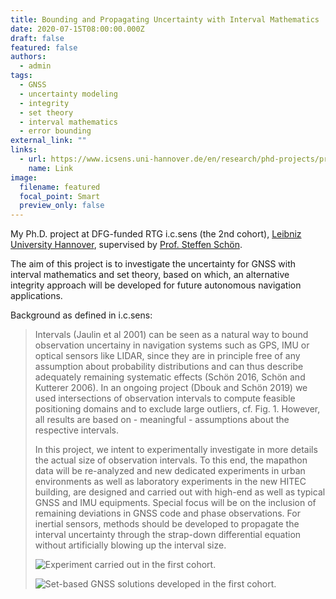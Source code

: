 ```yaml
---
title: Bounding and Propagating Uncertainty with Interval Mathematics
date: 2020-07-15T08:00:00.000Z
draft: false
featured: false
authors:
  - admin
tags:
  - GNSS
  - uncertainty modeling
  - integrity
  - set theory
  - interval mathematics
  - error bounding
external_link: ""
links:
  - url: https://www.icsens.uni-hannover.de/en/research/phd-projects/projects-of-the-2nd-cohort/bounding-and-propagating/
    name: Link
image:
  filename: featured
  focal_point: Smart
  preview_only: false
---
```

My Ph.D. project at DFG-funded RTG i.c.sens (the 2nd cohort), [Leibniz University Hannover](www.uni-hannover.de), supervised by [Prof. Steffen Schön](http://www.ife.uni-hannover.de/en/institute/team/steffen-schoen/).

The aim of this project is to investigate the uncertainty for GNSS with interval mathematics and set theory, based on which, an alternative integrity approach will be developed for future autonomous navigation applications.

Background as defined in i.c.sens:

> Intervals (Jaulin et al 2001) can be seen as a natural way to bound observation uncertainy in navigation systems such as GPS, IMU or optical sensors like LIDAR, since they are in principle free of any assumption about probability distributions and can thus describe adequately remaining systematic effects (Schön 2016, Schön and Kutterer 2006). In an ongoing project (Dbouk and Schön 2019) we used intersections of observation intervals to compute feasible positioning domains and to exclude large outliers, cf. Fig. 1. However, all results are based on - meaningful - assumptions about the respective intervals.
>
> In this project, we intent to experimentally investigate in more details the actual size of observation intervals. To this end, the mapathon data will be re-analyzed and new dedicated experiments in urban environments as well as laboratory experiments in the new HITEC building, are designed and carried out with high-end as well as typical GNSS and IMU equipments. Special focus will be on the inclusion of remaining deviations in GNSS code and phase observations. For inertial sensors, methods should be developed to propagate the interval uncertainty through the strap-down differential equation without artificially blowing up the interval size.
>
> ![](https://www.icsens.uni-hannover.de/fileadmin/_processed_/0/4/csm_IfE_Proj1a_Phase2_637b06d58c.png "Experiment carried out in the first cohort.")
>
> ![](https://www.icsens.uni-hannover.de/fileadmin/_processed_/6/5/csm_IfE_Proj1b_Phase2_27208a1adc.png "Set-based GNSS solutions developed in the first cohort.")
